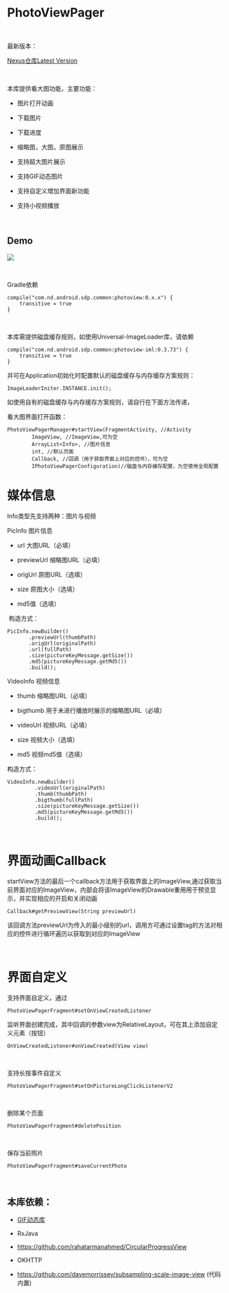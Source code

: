 PhotoViewPager
==============

 

最新版本：

[Nexus仓库Latest
Version](<http://nexus.sdp.nd/nexus/#nexus-search;gav~com.nd.android.sdp.common~photoview~~~>)

 

本库提供看大图功能，主要功能：

-   图片打开动画

-   下载图片

-   下载进度

-   缩略图，大图，原图展示

-   支持超大图片展示

-   支持GIF动态图片

-   支持自定义增加界面新功能  

-   支持小视频播放

 

Demo
----

![](<http://git.sdp.nd/im-component/photoviewpager/raw/origin_pic/demo/demo.gif>)

 

Gradle依赖

~~~~~~~~~~~~~~~~~~~~~~~~~~~~~~~~~~~~~~~~~~~~~~~~~~~~~~~~~~~~~~~~~~~~~~~~~~~~~~~~
compile("com.nd.android.sdp.common:photoview:0.x.x") {
    transitive = true
}
~~~~~~~~~~~~~~~~~~~~~~~~~~~~~~~~~~~~~~~~~~~~~~~~~~~~~~~~~~~~~~~~~~~~~~~~~~~~~~~~

 

本库需提供磁盘缓存规则，如使用Universal-ImageLoader库，请依赖

~~~~~~~~~~~~~~~~~~~~~~~~~~~~~~~~~~~~~~~~~~~~~~~~~~~~~~~~~~~~~~~~~~~~~~~~~~~~~~~~
compile("com.nd.android.sdp.common:photoview-iml:0.3.73") {
    transitive = true
}
~~~~~~~~~~~~~~~~~~~~~~~~~~~~~~~~~~~~~~~~~~~~~~~~~~~~~~~~~~~~~~~~~~~~~~~~~~~~~~~~

并可在Application初始化时配置默认的磁盘缓存与内存缓存方案规则：

~~~~~~~~~~~~~~~~~~~~~~~~~~~~~~~~~~~~~~~~~~~~~~~~~~~~~~~~~~~~~~~~~~~~~~~~~~~~~~~~
ImageLoaderIniter.INSTANCE.init();
~~~~~~~~~~~~~~~~~~~~~~~~~~~~~~~~~~~~~~~~~~~~~~~~~~~~~~~~~~~~~~~~~~~~~~~~~~~~~~~~

如使用自有的磁盘缓存与内存缓存方案规则，请自行在下面方法传递，

看大图界面打开函数：

~~~~~~~~~~~~~~~~~~~~~~~~~~~~~~~~~~~~~~~~~~~~~~~~~~~~~~~~~~~~~~~~~~~~~~~~~~~~~~~~
PhotoViewPagerManager#startView(FragmentActivity, //Activity
        ImageView, //ImageView,可为空
        ArrayList<Info>, //图片信息
        int, //默认页面
        Callback, //回调（用于获取界面上对应的控件），可为空
        IPhotoViewPagerConfiguration)//磁盘与内存缓存配置，为空使用全局配置
~~~~~~~~~~~~~~~~~~~~~~~~~~~~~~~~~~~~~~~~~~~~~~~~~~~~~~~~~~~~~~~~~~~~~~~~~~~~~~~~

媒体信息
========

Info类型先支持两种：图片与视频

PicInfo 图片信息

-   url 大图URL（必填）

-   previewUrl 缩略图URL（必填）

-   origUrl 原图URL（选填）

-   size 原图大小（选填）

-   md5值（选填）

 构造方式：

~~~~~~~~~~~~~~~~~~~~~~~~~~~~~~~~~~~~~~~~~~~~~~~~~~~~~~~~~~~~~~~~~~~~~~~~~~~~~~~~
PicInfo.newBuilder()
       .previewUrl(thumbPath)
       .origUrl(originalPath)
       .url(fullPath)
       .size(pictureKeyMessage.getSize())
       .md5(pictureKeyMessage.getMd5())
       .build();
~~~~~~~~~~~~~~~~~~~~~~~~~~~~~~~~~~~~~~~~~~~~~~~~~~~~~~~~~~~~~~~~~~~~~~~~~~~~~~~~

VideoInfo 视频信息

-   thumb 缩略图URL（必填）

-   bigthumb 用于未进行播放时展示的缩略图URL（必填）

-   videoUrl 视频URL（必填）

-   size 视频大小（选填）

-   md5 视频md5值（选填）

构造方式：

~~~~~~~~~~~~~~~~~~~~~~~~~~~~~~~~~~~~~~~~~~~~~~~~~~~~~~~~~~~~~~~~~~~~~~~~~~~~~~~~
VideoInfo.newBuilder()
         .videoUrl(originalPath)
         .thumb(thumbPath)
         .bigthumb(fullPath)
         .size(pictureKeyMessage.getSize())
         .md5(pictureKeyMessage.getMd5())
         .build();
~~~~~~~~~~~~~~~~~~~~~~~~~~~~~~~~~~~~~~~~~~~~~~~~~~~~~~~~~~~~~~~~~~~~~~~~~~~~~~~~

 

界面动画Callback
================

startView方法的最后一个callback方法用于获取界面上的ImageView,通过获取当前界面对应的ImageView，内部会将该ImageView的Drawable重用用于预览显示，并实现相应的开启和关闭动画

~~~~~~~~~~~~~~~~~~~~~~~~~~~~~~~~~~~~~~~~~~~~~~~~~~~~~~~~~~~~~~~~~~~~~~~~~~~~~~~~
Callback#getPreviewView(String previewUrl)
~~~~~~~~~~~~~~~~~~~~~~~~~~~~~~~~~~~~~~~~~~~~~~~~~~~~~~~~~~~~~~~~~~~~~~~~~~~~~~~~

该回调方法previewUrl为传入的最小级别的url，调用方可通过设置tag的方法对相应的控件进行循环遍历以获取到对应的ImageView

 

界面自定义
==========

支持界面自定义，通过

~~~~~~~~~~~~~~~~~~~~~~~~~~~~~~~~~~~~~~~~~~~~~~~~~~~~~~~~~~~~~~~~~~~~~~~~~~~~~~~~
PhotoViewPagerFragment#setOnViewCreatedListener
~~~~~~~~~~~~~~~~~~~~~~~~~~~~~~~~~~~~~~~~~~~~~~~~~~~~~~~~~~~~~~~~~~~~~~~~~~~~~~~~

监听界面创建完成，其中回调的参数view为RelativeLayout，可在其上添加自定义元素（按钮）

~~~~~~~~~~~~~~~~~~~~~~~~~~~~~~~~~~~~~~~~~~~~~~~~~~~~~~~~~~~~~~~~~~~~~~~~~~~~~~~~
OnViewCreatedListener#onViewCreated(View view)
~~~~~~~~~~~~~~~~~~~~~~~~~~~~~~~~~~~~~~~~~~~~~~~~~~~~~~~~~~~~~~~~~~~~~~~~~~~~~~~~

 

支持长按事件自定义

~~~~~~~~~~~~~~~~~~~~~~~~~~~~~~~~~~~~~~~~~~~~~~~~~~~~~~~~~~~~~~~~~~~~~~~~~~~~~~~~
PhotoViewPagerFragment#setOnPictureLongClickListenerV2
~~~~~~~~~~~~~~~~~~~~~~~~~~~~~~~~~~~~~~~~~~~~~~~~~~~~~~~~~~~~~~~~~~~~~~~~~~~~~~~~

 

删除某个页面

~~~~~~~~~~~~~~~~~~~~~~~~~~~~~~~~~~~~~~~~~~~~~~~~~~~~~~~~~~~~~~~~~~~~~~~~~~~~~~~~
PhotoViewPagerFragment#deletePosition
~~~~~~~~~~~~~~~~~~~~~~~~~~~~~~~~~~~~~~~~~~~~~~~~~~~~~~~~~~~~~~~~~~~~~~~~~~~~~~~~

 

保存当前照片

~~~~~~~~~~~~~~~~~~~~~~~~~~~~~~~~~~~~~~~~~~~~~~~~~~~~~~~~~~~~~~~~~~~~~~~~~~~~~~~~
PhotoViewPagerFragment#saveCurrentPhoto
~~~~~~~~~~~~~~~~~~~~~~~~~~~~~~~~~~~~~~~~~~~~~~~~~~~~~~~~~~~~~~~~~~~~~~~~~~~~~~~~

 

本库依赖：
----------

-   [GIF动态库](<https://github.com/koral--/android-gif-drawable>)

-   RxJava

-   <https://github.com/rahatarmanahmed/CircularProgressView>

-   OKHTTP

-   <https://github.com/davemorrissey/subsampling-scale-image-view> (代码内置)
